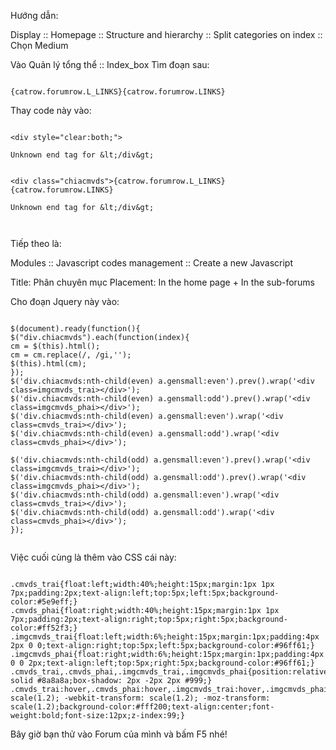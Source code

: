 Hướng dẫn:

Display :: Homepage :: Structure and hierarchy :: Split categories on index :: Chọn Medium

Vào Quản lý tổng thể :: Index\_box
Tìm đoạn sau:

```

{catrow.forumrow.L_LINKS}{catrow.forumrow.LINKS}

```
Thay code này vào:

```

<div style="clear:both;">

Unknown end tag for &lt;/div&gt;


<div class="chiacmvds">{catrow.forumrow.L_LINKS}{catrow.forumrow.LINKS}

Unknown end tag for &lt;/div&gt;



```

Tiếp theo là:

Modules :: Javascript codes management :: Create a new Javascript

Title: Phân chuyên mục
Placement: In the home page + In the sub-forums

Cho đoạn Jquery này vào:

```

$(document).ready(function(){
$("div.chiacmvds").each(function(index){
cm = $(this).html();
cm = cm.replace(/, /gi,'');
$(this).html(cm);
});
$('div.chiacmvds:nth-child(even) a.gensmall:even').prev().wrap('<div class=imgcmvds_trai></div>');
$('div.chiacmvds:nth-child(even) a.gensmall:odd').prev().wrap('<div class=imgcmvds_phai></div>');
$('div.chiacmvds:nth-child(even) a.gensmall:even').wrap('<div class=cmvds_trai></div>');
$('div.chiacmvds:nth-child(even) a.gensmall:odd').wrap('<div class=cmvds_phai></div>');

$('div.chiacmvds:nth-child(odd) a.gensmall:even').prev().wrap('<div class=imgcmvds_trai></div>');
$('div.chiacmvds:nth-child(odd) a.gensmall:odd').prev().wrap('<div class=imgcmvds_phai></div>');
$('div.chiacmvds:nth-child(odd) a.gensmall:even').wrap('<div class=cmvds_trai></div>');
$('div.chiacmvds:nth-child(odd) a.gensmall:odd').wrap('<div class=cmvds_phai></div>');
});


```
Việc cuối cùng là thêm vào CSS cái này:

```

.cmvds_trai{float:left;width:40%;height:15px;margin:1px 1px 7px;padding:2px;text-align:left;top:5px;left:5px;background-color:#5e9eff;}
.cmvds_phai{float:right;width:40%;height:15px;margin:1px 1px 7px;padding:2px;text-align:right;top:5px;right:5px;background-color:#ff52f3;}
.imgcmvds_trai{float:left;width:6%;height:15px;margin:1px;padding:4px 2px 0 0;text-align:right;top:5px;left:5px;background-color:#96ff61;}
.imgcmvds_phai{float:right;width:6%;height:15px;margin:1px;padding:4px 0 0 2px;text-align:left;top:5px;right:5px;background-color:#96ff61;}
.cmvds_trai,.cmvds_phai,.imgcmvds_trai,.imgcmvds_phai{position:relative;border:1px solid #8a8a8a;box-shadow: 2px -2px 2px #999;}
.cmvds_trai:hover,.cmvds_phai:hover,.imgcmvds_trai:hover,.imgcmvds_phai:hover{transform: scale(1.2); -webkit-transform: scale(1.2); -moz-transform: scale(1.2);background-color:#fff200;text-align:center;font-weight:bold;font-size:12px;z-index:99;}

```

Bây giờ bạn thử vào Forum của mình và bấm F5 nhé!